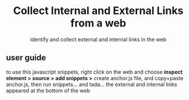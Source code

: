 <h1 align="center">Collect Internal and External Links from a web</h1>
<p align="center">identify and collect external and internal links in the web</p>

## user guide
to use this javascript snippets, right click on the web and choose **inspect element > source > add snippets >** create anchor.js file, and copy+paste anchor.js, then run snippets...
and tada... the external and internal links appeared at the bottom of the web
